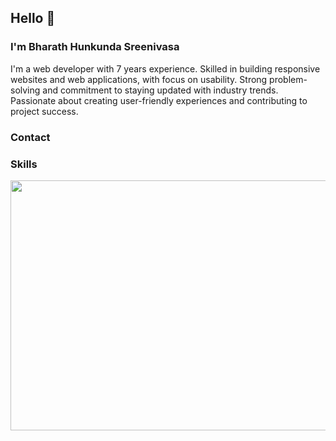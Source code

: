 ## Hello 👋

### I'm Bharath Hunkunda Sreenivasa

<p style='width: "700px", text-align: justify'>I'm a web developer with 7 years experience. Skilled in building responsive websites and web applications, with focus on usability. 
Strong problem-solving and commitment to staying updated with industry trends. Passionate about creating user-friendly experiences 
and contributing to project success.</p>

### Contact


### Skills
<img src = "https://raw.githubusercontent.com/Hsbharath/repo-images/master/Skills.png?token=GHSAT0AAAAAACPV4IR4KDKLGLPVGJJ3GQ32ZPWUVIQ" width = 700 height= 400/>


<!--
**Hsbharath/hsbharath** is a ✨ _special_ ✨ repository because its `README.md` (this file) appears on your GitHub profile.

Here are some ideas to get you started:

- 🔭 I’m currently working on ...
- 🌱 I’m currently learning ...
- 👯 I’m looking to collaborate on ...
- 🤔 I’m looking for help with ...
- 💬 Ask me about ...
- 📫 How to reach me: ...
- 😄 Pronouns: ...
- ⚡ Fun fact: ...
-->
